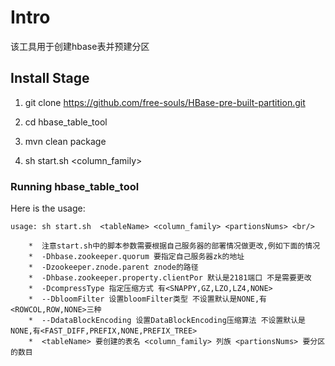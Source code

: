 # Intro

该工具用于创建hbase表并预建分区


## Install Stage

1. git clone https://github.com/free-souls/HBase-pre-built-partition.git

2. cd hbase_table_tool

3. mvn clean package

4. sh start.sh <tableName> <column_family> <partionsNums>


### Running hbase_table_tool

Here is the usage:
```
usage: sh start.sh  <tableName> <column_family> <partionsNums> <br/>

    *  注意start.sh中的脚本参数需要根据自己服务器的部署情况做更改,例如下面的情况
    *  -Dhbase.zookeeper.quorum 要指定自己服务器zk的地址
    *  -Dzookeeper.znode.parent znode的路径
    *  -Dhbase.zookeeper.property.clientPor 默认是2181端口 不是需要更改
    *  -DcompressType 指定压缩方式 有<SNAPPY,GZ,LZO,LZ4,NONE>
    *  --DbloomFilter 设置bloomFilter类型 不设置默认是NONE,有<ROWCOL,ROW,NONE>三种
    *  --DdataBlockEncoding 设置DataBlockEncoding压缩算法 不设置默认是NONE,有<FAST_DIFF,PREFIX,NONE,PREFIX_TREE>
    *  <tableName> 要创建的表名 <column_family> 列族 <partionsNums> 要分区的数目
```


